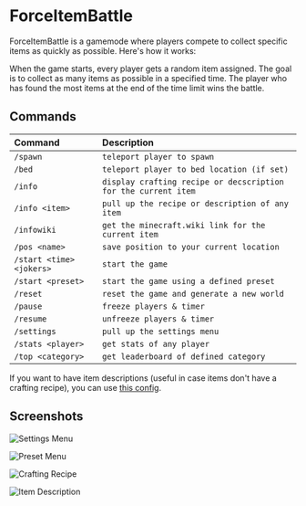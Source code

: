 
# ForceItemBattle

ForceItemBattle is a gamemode where players compete to collect specific items as quickly as possible. Here's how it works:

When the game starts, every player gets a random item assigned. The goal is to collect as many items as possible in a specified  time. The player who has found the most items at the end of the time limit wins the battle.




## Commands

| Command | Description     |
| :-------- | :------- |
| `/spawn` | `teleport player to spawn` |
| `/bed` | `teleport player to bed location (if set)` |
| `/info` | `display crafting recipe or decscription for the current item` |
| `/info <item>` | `pull up the recipe or description of any item` |
| `/infowiki` | `get the minecraft.wiki link for the current item` |
| `/pos <name>` | `save position to your current location` |
| `/start <time> <jokers>` | `start the game` |
| `/start <preset>` | `start the game using a defined preset` |
| `/reset` | `reset the game and generate a new world` |
| `/pause` | `freeze players & timer` |
| `/resume` | `unfreeze players & timer` |
| `/settings` | `pull up the settings menu` |
| `/stats <player>` | `get stats of any player` |
| `/top <category>` | `get leaderboard of defined category` |

     
If you want to have item descriptions (useful in case items don't have a crafting recipe), you can use [this config](https://github.com/btlmt-de/FIB).
        

    
## Screenshots

![Settings Menu](https://imgur.com/kyTK8qE)

![Preset Menu](https://imgur.com/a/WGpJC4b)

![Crafting Recipe](https://imgur.com/a/q1r9Tfy)

![Item Description](https://imgur.com/a/7es51gJ)

